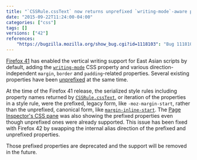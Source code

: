 ```yaml
---
title: "`CSSRule.cssText` now returns unprefixed `writing-mode`-aware properties"
date: "2015-09-22T11:24:00-04:00"
categories: ["css"]
tags: []
versions: ["42"]
references:
    "https://bugzilla.mozilla.org/show_bug.cgi?id=1118103": "Bug 1118103 - swap the aliasing direction of -moz-margin-start <-> margin-inline-start etc."
---
```

[Firefox 41](https://developer.mozilla.org/en-US/Firefox/Releases/41#CSS) has enabled the vertical writing support for East Asian scripts by default, adding the [`writing-mode`](https://developer.mozilla.org/en-US/docs/Web/CSS/writing-mode) CSS property and various direction-independent `margin`, `border` and `padding`-related properties. Several existing properties have been [unprefixed](https://www.fxsitecompat.com/en-CA/docs/2015/direction-independent-css-properies-have-been-unprefixed/) at the same time.

At the time of the Firefox 41 release, the serialized style rules including property names returned by [`CSSRule.cssText`](https://developer.mozilla.org/en-US/docs/Web/API/CSSRule/cssText), or iteration of the properties in a style rule, were the prefixed, legacy form, like `-moz-margin-start`, rather than the unprefixed, canonical form, like [`margin-inline-start`](https://developer.mozilla.org/en-US/docs/Web/CSS/margin-inline-start). The [Page Inspector's CSS pane](https://developer.mozilla.org/en-US/docs/Tools/Page_Inspector/How_to/Examine_and_edit_CSS) was also showing the prefixed properties even though unprefixed ones were already supported. This issue has been fixed with Firefox 42 by swapping the internal alias direction of the prefixed and unprefixed properties.

Those prefixed properties are deprecated and the support will be removed in the future.

